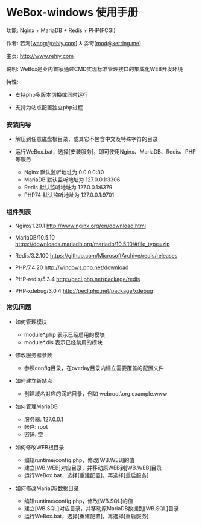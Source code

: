 # WeBox-windows 使用手册

功能: Nginx + MariaDB + Redis + PHP(FCGI)

作者: 若海[wang@rehiy.com] & 尛岢[mod@kerring.me]

主页: http://www.rehiy.com

说明: WeBox是业内首家通过CMD实现标准管理接口的集成化WEB开发环境

特性:

 - 支持php多版本切换或同时运行

 - 支持为站点配置独立php进程

### 安装向导

- 解压到任意磁盘根目录，或其它不包含中文及特殊字符的目录

- 运行WeBox.bat，选择[安装服务]，即可使用Nginx、MariaDB、Redis、PHP等服务

  - Nginx   默认监听地址为 0.0.0.0:80
  - MariaDB 默认监听地址为 127.0.0.1:3306
  - Redis   默认监听地址为 127.0.0.1:6379
  - PHP74   默认监听地址为 127.0.0.1:9701

### 组件列表

- Nginx/1.20.1                http://www.nginx.org/en/download.html

- MariaDB/10.5.10             https://downloads.mariadb.org/mariadb/10.5.10/#file_type=zip

- Redis/3.2.100               https://github.com/MicrosoftArchive/redis/releases

- PHP/7.4.20                  http://windows.php.net/download

- PHP-redis/5.3.4             http://pecl.php.net/package/redis
- PHP-xdebug/3.0.4            http://pecl.php.net/package/xdebug

### 常见问题

- 如何管理模块
  - module\*.php 表示已经启用的模块
  - module\*.dis 表示已经禁用的模块

- 修改服务器参数
  - 参照config目录，在overlay目录内建立需要覆盖的配置文件

- 如何建立新站点
  - 创建域名对应的网站目录，例如 webroot\org.example.www

- 如何管理MariaDB
  - 服务器: 127.0.0.1
  - 帐户: root
  - 密码: 空

- 如何修改WEB根目录
  - 编辑runtime\config.php，修改[WB.WEB]的值
  - 建立[WB.WEB]对应目录，并移动原WEB到[WB.WEB]目录
  - 运行WeBox.bat，选择[重建配置]，再选择[重启服务]

- 如何修改MariaDB数据目录
  - 编辑runtime\config.php，修改[WB.SQL]的值
  - 建立[WB.SQL]对应目录，并移动原MariaDB数据到[WB.SQL]目录
  - 运行WeBox.bat，选择[重建配置]，再选择[重启服务]
